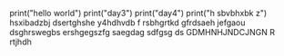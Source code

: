 print("hello world")
print("day3")
print("day4")
print("h sbvbhxbk z")
hsxibadzbj 
dsertghshe
y4hdhvdb f
rsbhgrtkd
gfrdsaeh jefgaou
dsghrswegbs
ershgegszfg
saegdag 
sdfgsg ds
GDMHNHJNDCJNGN R
rtjhdh
